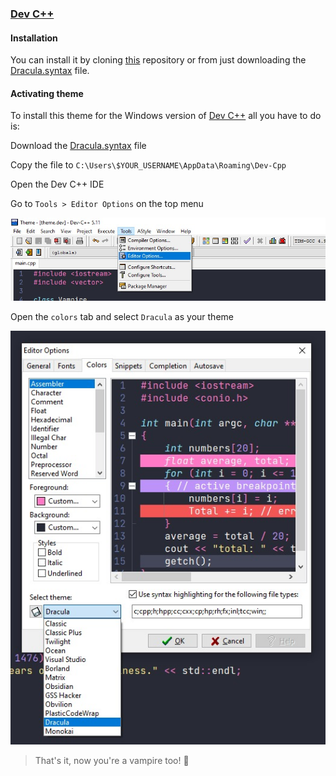 ### [Dev C++](https://www.bloodshed.net/)

#### Installation

You can install it by cloning [this](https://github.com/Nxrth-x/dracula-dev-cpp) repository or from just downloading the [Dracula.syntax](https://github.com/Nxrth-x/dracula-dev-cpp/tree/master/Dracula.syntax) file.

#### Activating theme

To install this theme for the Windows version of [Dev C++](https://www.bloodshed.net/) all you have to do is:

Download the [Dracula.syntax](https://github.com/Nxrth-x/dracula-dev-cpp/tree/master/Dracula.syntax) file

Copy the file to `C:\Users\$YOUR_USERNAME\AppData\Roaming\Dev-Cpp`

Open the Dev C++ IDE

Go to `Tools > Editor Options` on the top menu

![Tools menu on the IDE](./images/installation_1.jpeg)

Open the `colors` tab and select `Dracula` as your theme

![Setting up Dracula as the theme in the colors tab](./images/installation_2.jpeg)

> That's it, now you're a vampire too! 🦇
